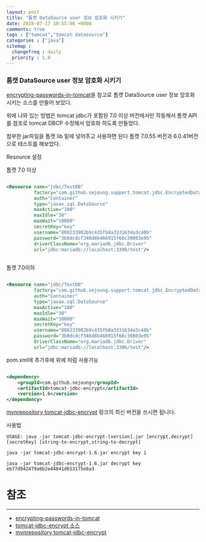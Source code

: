 ```yaml
---
layout: post
title: "톰캣 DataSource user 정보 암호화 시키기"
date: 2018-07-17 10:55:00 +0900
comments: true
tags : ["tomcat","tomcat datasource"]
categories : ["java"]
sitemap :
  changefreq : daily
  priority : 1.0
---
```


### 톰캣 DataSource user 정보 암호화 시키기

[encrypting-passwords-in-tomcat](http://www.jdev.it/encrypting-passwords-in-tomcat)을 참고로 톰캣 DataSource user 정보 암호화 시키는 소스를 만들어 보았다.

위에 나와 있는 방법은 tomcat jdbc가 포함된 7.0 이상 버전에서만 작동해서 
톰캣 API를 참조로 tomcat DBCP 수정해서 암호화 하도록 만들었다.

첨부한 jar파일을 톰캣 lib 밑에 넣어주고 사용하면 된다
톰캣 7.0.55 버전과 6.0.41버전으로 테스트를 해보았다.

Resource 설정 

톰캣 7.0 이상 
 
```xml

<Resource name="jdbc/TestDB"
          factory="com.github.sejoung.support.tomcat.jdbc.EncryptedDataSourceFactory"
          auth="Container"
          type="javax.sql.DataSource"
          maxActive="100"
          maxIdle="30"
          maxWait="10000"
          secretKey="key"
          username="808233982b9c435fb8a3331634a3c48b"
          password="3b8dcdcf348d8b466915f66c30003e95"
          driverClassName="org.mariadb.jdbc.Driver"
          url="jdbc:mariadb://localhost:3306/test"/> 
          
```

톰캣 7.0이하 
 
```xml

<Resource name="jdbc/TestDB"
          factory="com.github.sejoung.support.tomcat.jdbc.EncryptedDataSourceFactoryDbcp"
          auth="Container"
          type="javax.sql.DataSource"
          maxActive="100"
          maxIdle="30"
          maxWait="10000"
          secretKey="key"
          username="808233982b9c435fb8a3331634a3c48b"
          password="3b8dcdcf348d8b466915f66c30003e95"
          driverClassName="org.mariadb.jdbc.Driver"
          url="jdbc:mariadb://localhost:3306/test"/>

 ```

pom.xml에 추가후에 위에 처럼 사용가능

```xml

<dependency>
    <groupId>com.github.sejoung</groupId>
    <artifactId>tomcat-jdbc-encrypt</artifactId>
    <version>1.6</version>
</dependency>

```
[mvnrepository tomcat-jdbc-encrypt](https://mvnrepository.com/artifact/com.github.sejoung/tomcat-jdbc-encrypt) 링크의 최신 버전을 쓰시면 됩니다.

사용법

```
USAGE: java -jar tomcat-jdbc-encrypt-[version].jar [encrypt,decrypt] [secretKey] [string-to-encrypt,string-to-decrypt]

```

```
java -jar tomcat-jdbc-encrypt-1.6.jar encrypt key 1

java -jar tomcat-jdbc-encrypt-1.6.jar decrypt key eb77d942479a6b2e44841d653175e8a3

```

# 참조 
-----
* [encrypting-passwords-in-tomcat](http://www.jdev.it/encrypting-passwords-in-tomcat)
* [tomcat-jdbc-encrypt 소스](https://github.com/sejoung/tomcat-jdbc-encrypt)
* [mvnrepository tomcat-jdbc-encrypt](https://mvnrepository.com/artifact/com.github.sejoung/tomcat-jdbc-encrypt)
